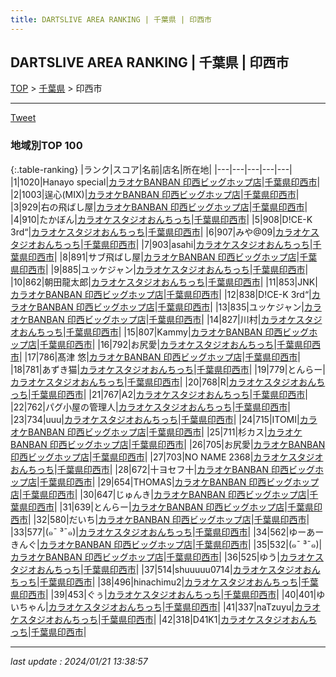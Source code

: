 ```yaml
---
title: DARTSLIVE AREA RANKING | 千葉県 | 印西市
---
```

## DARTSLIVE AREA RANKING | 千葉県 | 印西市

[TOP](/darts/rank/) > [千葉県](/darts/rank/千葉県/) > 印西市

___

<a href="https://twitter.com/share?ref_src=twsrc%5Etfw" data-text="DARTSLIVE AREA RANKING | 千葉県印西市" class="twitter-share-button" data-via="DARTSLIVE" data-hashtags="DARTSLIVE" data-related="DARTSLIVE" data-show-count="false">Tweet</a>

### 地域別TOP 100

{:.table-ranking}
|ランク|スコア|名前|店名|所在地|
|---|---|---|---|---|
|1|1020|Hanayo special|<a href="https://search.dartslive.com/jp/shop/6f224ff48e5d11b30d9b047a20a7ba1e">カラオケBANBAN 印西ビッグホップ店</a>|<a href="/darts/rank/千葉県/印西市">千葉県印西市</a>|
|2|1003|逞心(MIX)|<a href="https://search.dartslive.com/jp/shop/6f224ff48e5d11b30d9b047a20a7ba1e">カラオケBANBAN 印西ビッグホップ店</a>|<a href="/darts/rank/千葉県/印西市">千葉県印西市</a>|
|3|929|右の飛ばし屋|<a href="https://search.dartslive.com/jp/shop/6f224ff48e5d11b30d9b047a20a7ba1e">カラオケBANBAN 印西ビッグホップ店</a>|<a href="/darts/rank/千葉県/印西市">千葉県印西市</a>|
|4|910|たかぼん|<a href="https://search.dartslive.com/jp/shop/832fe665461c16830d9b047a20a7ba1e">カラオケスタジオおんちっち</a>|<a href="/darts/rank/千葉県/印西市">千葉県印西市</a>|
|5|908|D!CE-K 3rd“|<a href="https://search.dartslive.com/jp/shop/832fe665461c16830d9b047a20a7ba1e">カラオケスタジオおんちっち</a>|<a href="/darts/rank/千葉県/印西市">千葉県印西市</a>|
|6|907|みや@09|<a href="https://search.dartslive.com/jp/shop/832fe665461c16830d9b047a20a7ba1e">カラオケスタジオおんちっち</a>|<a href="/darts/rank/千葉県/印西市">千葉県印西市</a>|
|7|903|asahi|<a href="https://search.dartslive.com/jp/shop/832fe665461c16830d9b047a20a7ba1e">カラオケスタジオおんちっち</a>|<a href="/darts/rank/千葉県/印西市">千葉県印西市</a>|
|8|891|サブ飛ばし屋|<a href="https://search.dartslive.com/jp/shop/6f224ff48e5d11b30d9b047a20a7ba1e">カラオケBANBAN 印西ビッグホップ店</a>|<a href="/darts/rank/千葉県/印西市">千葉県印西市</a>|
|9|885|ユッケジャン|<a href="https://search.dartslive.com/jp/shop/832fe665461c16830d9b047a20a7ba1e">カラオケスタジオおんちっち</a>|<a href="/darts/rank/千葉県/印西市">千葉県印西市</a>|
|10|862|朝田龍太郎|<a href="https://search.dartslive.com/jp/shop/832fe665461c16830d9b047a20a7ba1e">カラオケスタジオおんちっち</a>|<a href="/darts/rank/千葉県/印西市">千葉県印西市</a>|
|11|853|JNK|<a href="https://search.dartslive.com/jp/shop/6f224ff48e5d11b30d9b047a20a7ba1e">カラオケBANBAN 印西ビッグホップ店</a>|<a href="/darts/rank/千葉県/印西市">千葉県印西市</a>|
|12|838|D!CE-K 3rd“|<a href="https://search.dartslive.com/jp/shop/6f224ff48e5d11b30d9b047a20a7ba1e">カラオケBANBAN 印西ビッグホップ店</a>|<a href="/darts/rank/千葉県/印西市">千葉県印西市</a>|
|13|835|ユッケジャン|<a href="https://search.dartslive.com/jp/shop/6f224ff48e5d11b30d9b047a20a7ba1e">カラオケBANBAN 印西ビッグホップ店</a>|<a href="/darts/rank/千葉県/印西市">千葉県印西市</a>|
|14|827|川村|<a href="https://search.dartslive.com/jp/shop/832fe665461c16830d9b047a20a7ba1e">カラオケスタジオおんちっち</a>|<a href="/darts/rank/千葉県/印西市">千葉県印西市</a>|
|15|807|Kammy|<a href="https://search.dartslive.com/jp/shop/6f224ff48e5d11b30d9b047a20a7ba1e">カラオケBANBAN 印西ビッグホップ店</a>|<a href="/darts/rank/千葉県/印西市">千葉県印西市</a>|
|16|792|お尻愛|<a href="https://search.dartslive.com/jp/shop/832fe665461c16830d9b047a20a7ba1e">カラオケスタジオおんちっち</a>|<a href="/darts/rank/千葉県/印西市">千葉県印西市</a>|
|17|786|髙津 悠|<a href="https://search.dartslive.com/jp/shop/6f224ff48e5d11b30d9b047a20a7ba1e">カラオケBANBAN 印西ビッグホップ店</a>|<a href="/darts/rank/千葉県/印西市">千葉県印西市</a>|
|18|781|あずき猫|<a href="https://search.dartslive.com/jp/shop/832fe665461c16830d9b047a20a7ba1e">カラオケスタジオおんちっち</a>|<a href="/darts/rank/千葉県/印西市">千葉県印西市</a>|
|19|779|とんらー|<a href="https://search.dartslive.com/jp/shop/832fe665461c16830d9b047a20a7ba1e">カラオケスタジオおんちっち</a>|<a href="/darts/rank/千葉県/印西市">千葉県印西市</a>|
|20|768|R|<a href="https://search.dartslive.com/jp/shop/832fe665461c16830d9b047a20a7ba1e">カラオケスタジオおんちっち</a>|<a href="/darts/rank/千葉県/印西市">千葉県印西市</a>|
|21|767|A2|<a href="https://search.dartslive.com/jp/shop/832fe665461c16830d9b047a20a7ba1e">カラオケスタジオおんちっち</a>|<a href="/darts/rank/千葉県/印西市">千葉県印西市</a>|
|22|762|パグ小屋の管理人|<a href="https://search.dartslive.com/jp/shop/832fe665461c16830d9b047a20a7ba1e">カラオケスタジオおんちっち</a>|<a href="/darts/rank/千葉県/印西市">千葉県印西市</a>|
|23|734|uuu|<a href="https://search.dartslive.com/jp/shop/832fe665461c16830d9b047a20a7ba1e">カラオケスタジオおんちっち</a>|<a href="/darts/rank/千葉県/印西市">千葉県印西市</a>|
|24|715|ITOMI|<a href="https://search.dartslive.com/jp/shop/6f224ff48e5d11b30d9b047a20a7ba1e">カラオケBANBAN 印西ビッグホップ店</a>|<a href="/darts/rank/千葉県/印西市">千葉県印西市</a>|
|25|711|杉カス|<a href="https://search.dartslive.com/jp/shop/6f224ff48e5d11b30d9b047a20a7ba1e">カラオケBANBAN 印西ビッグホップ店</a>|<a href="/darts/rank/千葉県/印西市">千葉県印西市</a>|
|26|705|お尻愛|<a href="https://search.dartslive.com/jp/shop/6f224ff48e5d11b30d9b047a20a7ba1e">カラオケBANBAN 印西ビッグホップ店</a>|<a href="/darts/rank/千葉県/印西市">千葉県印西市</a>|
|27|703|NO NAME 2368|<a href="https://search.dartslive.com/jp/shop/832fe665461c16830d9b047a20a7ba1e">カラオケスタジオおんちっち</a>|<a href="/darts/rank/千葉県/印西市">千葉県印西市</a>|
|28|672|十ヨセフ十|<a href="https://search.dartslive.com/jp/shop/6f224ff48e5d11b30d9b047a20a7ba1e">カラオケBANBAN 印西ビッグホップ店</a>|<a href="/darts/rank/千葉県/印西市">千葉県印西市</a>|
|29|654|THOMAS|<a href="https://search.dartslive.com/jp/shop/6f224ff48e5d11b30d9b047a20a7ba1e">カラオケBANBAN 印西ビッグホップ店</a>|<a href="/darts/rank/千葉県/印西市">千葉県印西市</a>|
|30|647|じゅんき|<a href="https://search.dartslive.com/jp/shop/6f224ff48e5d11b30d9b047a20a7ba1e">カラオケBANBAN 印西ビッグホップ店</a>|<a href="/darts/rank/千葉県/印西市">千葉県印西市</a>|
|31|639|とんらー|<a href="https://search.dartslive.com/jp/shop/6f224ff48e5d11b30d9b047a20a7ba1e">カラオケBANBAN 印西ビッグホップ店</a>|<a href="/darts/rank/千葉県/印西市">千葉県印西市</a>|
|32|580|だいち|<a href="https://search.dartslive.com/jp/shop/6f224ff48e5d11b30d9b047a20a7ba1e">カラオケBANBAN 印西ビッグホップ店</a>|<a href="/darts/rank/千葉県/印西市">千葉県印西市</a>|
|33|577|(๑¯ ³¯๑)|<a href="https://search.dartslive.com/jp/shop/832fe665461c16830d9b047a20a7ba1e">カラオケスタジオおんちっち</a>|<a href="/darts/rank/千葉県/印西市">千葉県印西市</a>|
|34|562|ゆーあーきんぐ|<a href="https://search.dartslive.com/jp/shop/6f224ff48e5d11b30d9b047a20a7ba1e">カラオケBANBAN 印西ビッグホップ店</a>|<a href="/darts/rank/千葉県/印西市">千葉県印西市</a>|
|35|532|(๑¯ ³¯๑)|<a href="https://search.dartslive.com/jp/shop/6f224ff48e5d11b30d9b047a20a7ba1e">カラオケBANBAN 印西ビッグホップ店</a>|<a href="/darts/rank/千葉県/印西市">千葉県印西市</a>|
|36|525|ゆう|<a href="https://search.dartslive.com/jp/shop/832fe665461c16830d9b047a20a7ba1e">カラオケスタジオおんちっち</a>|<a href="/darts/rank/千葉県/印西市">千葉県印西市</a>|
|37|514|shuuuuu0714|<a href="https://search.dartslive.com/jp/shop/832fe665461c16830d9b047a20a7ba1e">カラオケスタジオおんちっち</a>|<a href="/darts/rank/千葉県/印西市">千葉県印西市</a>|
|38|496|hinachimu2|<a href="https://search.dartslive.com/jp/shop/832fe665461c16830d9b047a20a7ba1e">カラオケスタジオおんちっち</a>|<a href="/darts/rank/千葉県/印西市">千葉県印西市</a>|
|39|453|ぐぅ|<a href="https://search.dartslive.com/jp/shop/832fe665461c16830d9b047a20a7ba1e">カラオケスタジオおんちっち</a>|<a href="/darts/rank/千葉県/印西市">千葉県印西市</a>|
|40|401|ゆいちゃん|<a href="https://search.dartslive.com/jp/shop/832fe665461c16830d9b047a20a7ba1e">カラオケスタジオおんちっち</a>|<a href="/darts/rank/千葉県/印西市">千葉県印西市</a>|
|41|337|naTzuyu|<a href="https://search.dartslive.com/jp/shop/832fe665461c16830d9b047a20a7ba1e">カラオケスタジオおんちっち</a>|<a href="/darts/rank/千葉県/印西市">千葉県印西市</a>|
|42|318|D41K1|<a href="https://search.dartslive.com/jp/shop/832fe665461c16830d9b047a20a7ba1e">カラオケスタジオおんちっち</a>|<a href="/darts/rank/千葉県/印西市">千葉県印西市</a>|



___

_last update : 2024/01/21 13:38:57_


<script src="https://cdnjs.cloudflare.com/ajax/libs/jquery/3.6.1/jquery.min.js" integrity="sha512-aVKKRRi/Q/YV+4mjoKBsE4x3H+BkegoM/em46NNlCqNTmUYADjBbeNefNxYV7giUp0VxICtqdrbqU7iVaeZNXA==" crossorigin="anonymous" referrerpolicy="no-referrer"></script>
<script src="https://cdnjs.cloudflare.com/ajax/libs/jquery.tablesorter/2.31.3/js/jquery.tablesorter.min.js" integrity="sha512-qzgd5cYSZcosqpzpn7zF2ZId8f/8CHmFKZ8j7mU4OUXTNRd5g+ZHBPsgKEwoqxCtdQvExE5LprwwPAgoicguNg==" crossorigin="anonymous" referrerpolicy="no-referrer"></script>
<link rel="stylesheet" href="https://cdnjs.cloudflare.com/ajax/libs/jquery.tablesorter/2.31.3/css/theme.default.min.css" integrity="sha512-wghhOJkjQX0Lh3NSWvNKeZ0ZpNn+SPVXX1Qyc9OCaogADktxrBiBdKGDoqVUOyhStvMBmJQ8ZdMHiR3wuEq8+w==" crossorigin="anonymous" referrerpolicy="no-referrer" />
<script>
$(function() {
    $(".table-ranking").tablesorter({sortList:[[0, 0]]});
});
</script>

<script async src="https://platform.twitter.com/widgets.js" charset="utf-8"></script>